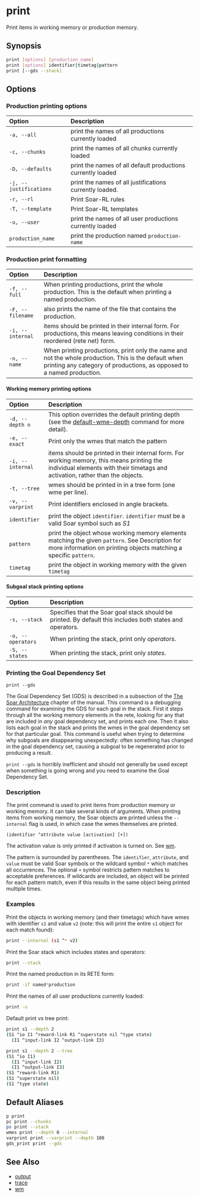 # print

Print items in working memory or production memory.

## Synopsis

```bash
print [options] [production_name]
print [options] identifier|timetag|pattern
print [--gds --stack]
```

## Options

### Production printing options

| **Option**             | **Description**                                             |
| :--------------------- | :---------------------------------------------------------- |
| `-a, --all`            | print the names of all productions currently loaded         |
| `-c, --chunks`         | print the names of all chunks currently loaded              |
| `-D, --defaults`       | print the names of all default productions currently loaded |
| `-j, --justifications` | print the names of all justifications currently loaded.     |
| `-r, --rl`             | Print Soar-RL rules                                         |
| `-T, --template`       | Print Soar-RL templates                                     |
| `-u, --user`           | print the names of all user productions currently loaded    |
| `production_name`      | print the production named `production-name`                |

### Production print formatting

| **Option**       | **Description**                                                                                                                                                               |
| :--------------- | :---------------------------------------------------------------------------------------------------------------------------------------------------------------------------- |
| `-f, --full`     | When printing productions, print the whole production. This is the default when printing a named production.                                                                  |
| `-F, --filename` | also prints the name of the file that contains the production.                                                                                                                |
| `-i, --internal` | items should be printed in their internal form. For productions, this means leaving conditions in their reordered (rete net) form.                                            |
| `-n, --name`     | When printing productions, print only the name and not the whole production. This is the default when printing any category of productions, as opposed to a named production. |

#### Working memory printing options

| **Option**       | **Description**                                                                                                                                                              |
| :--------------- | :--------------------------------------------------------------------------------------------------------------------------------------------------------------------------- |
| `-d, --depth n`  | This option overrides the default printing depth (see the [default-wme-depth](./cmd_output.md#output-print-depth) command for more detail).                                  |
| `-e, --exact`    | Print only the wmes that match the pattern                                                                                                                                   |
| `-i, --internal` | items should be printed in their internal form. For working memory, this means printing the individual elements with their timetags and activation, rather than the objects. |
| `-t, --tree`     | wmes should be printed in in a tree form (one wme per line).                                                                                                                 |
| `-v, --varprint` | Print identifiers enclosed in angle brackets.                                                                                                                                |
| `identifier`     | print the object `identifier`. `identifier` must be a valid Soar symbol such as _S1_                                                                                         |
| `pattern`        | print the object whose working memory elements matching the given `pattern`. See Description for more information on printing objects matching a specific `pattern`.         |
| `timetag`        | print the object in working memory with the given `timetag`                                                                                                                  |

#### Subgoal stack printing options

| **Option**        | **Description**                                                                                           |
| :---------------- | :-------------------------------------------------------------------------------------------------------- |
| `-s, --stack`     | Specifies that the Soar goal stack should be printed. By default this includes both states and operators. |
| `-o, --operators` | When printing the stack, print only _operators_.                                                          |
| `-S, --states`    | When printing the stack, print only _states_.                                                             |

### Printing the Goal Dependency Set

`print --gds`

The Goal Dependency Set (GDS) is described in a subsection of the
[The Soar Architecture](./../../soar_manual/02_TheSoarArchitecture.md#removal-of-substates-the-goal-dependency-set)
chapter of the manual. This command is a debugging command for examining the GDS
for each goal in the stack. First it steps through all the working memory
elements in the rete, looking for any that are included in _any_ goal dependency
set, and prints each one. Then it also lists each goal in the stack and prints
the wmes in the goal dependency set for that particular goal.  This command is
useful when trying to determine why subgoals are disappearing unexpectedly:
often something has changed in the goal dependency set, causing a subgoal to be
regenerated prior to producing a result.

`print --gds` is horribly inefficient and should not generally be used except
when something is going wrong and you need to examine the Goal Dependency Set.

### Description

The print command is used to print items from production memory or working
memory. It can take several kinds of arguments. When printing items from working
memory, the Soar objects are printed unless the `--internal` flag is used, in
which case the wmes themselves are printed.

```Soar
(identifier ^attribute value [activation] [+])
```

The activation value is only printed if activation is turned on. See
[wm](./cmd_wm.md#wm-activation).

The pattern is surrounded by parentheses. The `identifier`, `attribute`, and
`value` must be valid Soar symbols or the wildcard symbol `*` which matches all
occurrences. The optional `+` symbol restricts pattern matches to acceptable
preferences. If wildcards are included, an object will be printed for each
pattern match, even if this results in the same object being printed multiple
times.

### Examples

Print the objects in working memory (and their timetags) which have wmes with
identifier `s1` and value `v2` (note: this will print the entire `s1` object for
each match found):

```bash
print --internal (s1 ^* v2)
```

Print the Soar stack which includes states and operators:

```bash
print --stack
```

Print the named production in its RETE form:

```bash
print -if named*production
```

Print the names of all user productions currently loaded:

```bash
print -u
```

Default print vs tree print:

```bash
print s1 --depth 2
(S1 ^io I1 ^reward-link R1 ^superstate nil ^type state)
  (I1 ^input-link I2 ^output-link I3)

print s1 --depth 2 --tree
(S1 ^io I1)
  (I1 ^input-link I2)
  (I1 ^output-link I3)
(S1 ^reward-link R1)
(S1 ^superstate nil)
(S1 ^type state)
```

## Default Aliases

```bash
p print
pc print --chunks
ps print --stack
wmes print --depth 0 --internal
varprint print --varprint --depth 100
gds_print print --gds
```

## See Also

-   [output](./cmd_output.md)
-   [trace](./cmd_trace.md)
-   [wm](./cmd_wm.md)
